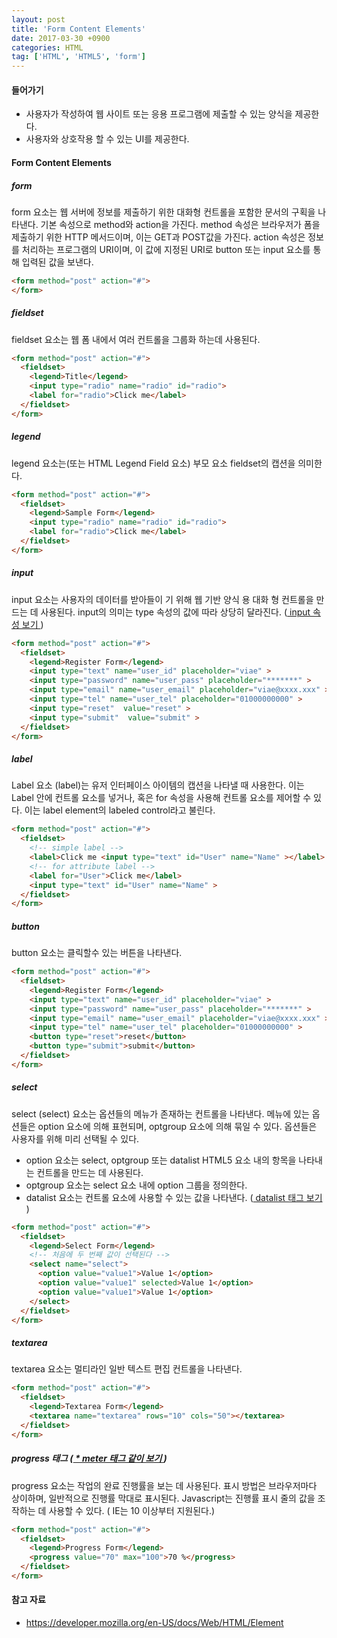 ```yaml
---
layout: post
title: 'Form Content Elements'
date: 2017-03-30 +0900
categories: HTML
tag: ['HTML', 'HTML5', 'form']
---
```


#### 들어가기

- 사용자가 작성하여 웹 사이트 또는 응용 프로그램에 제출할 수 있는 양식을 제공한다.
- 사용자와 상호작용 할 수 있는 UI를 제공한다.
	
#### Form Content Elements

##### form

form 요소는 웹 서버에 정보를 제출하기 위한 대화형 컨트롤을 포함한 문서의 구획을 나타낸다. 기본 속성으로 method와 action을 가진다. method 속성은 브라우저가 폼을 제출하기 위한 HTTP 메서드이며, 이는 GET과 POST값을 가진다. action 속성은 정보를 처리하는 프로그램의 URI이며, 이 값에 지정된 URI로 button 또는 input 요소를 통해 입력된 값을 보낸다.

```html
<form method="post" action="#">
</form>
```

##### fieldset

fieldset 요소는 웹 폼 내에서 여러 컨트롤을 그룹화 하는데 사용된다. 

```html
<form method="post" action="#">
  <fieldset>
    <legend>Title</legend>
    <input type="radio" name="radio" id="radio">
    <label for="radio">Click me</label>
  </fieldset>
</form>
```

##### legend

legend 요소는(또는 HTML Legend Field 요소) 부모 요소 fieldset의 캡션을 의미한다.

```html
<form method="post" action="#">
  <fieldset>
    <legend>Sample Form</legend>
    <input type="radio" name="radio" id="radio">
    <label for="radio">Click me</label>
  </fieldset>
</form>
```

##### input

input 요소는 사용자의 데이터를 받아들이 기 위해 웹 기반 양식 용 대화 형 컨트롤을 만드는 데 사용된다. input의 의미는 type 속성의 값에 따라 상당히 달라진다. ([ input 속성 보기 ](https://developer.mozilla.org/ko/docs/Web/HTML/Element/input))

```html
<form method="post" action="#">
  <fieldset>
    <legend>Register Form</legend>
    <input type="text" name="user_id" placeholder="viae" >
    <input type="password" name="user_pass" placeholder="*******" >
    <input type="email" name="user_email" placeholder="viae@xxxx.xxx" >
    <input type="tel" name="user_tel" placeholder="01000000000" >
    <input type="reset"  value="reset" >
    <input type="submit"  value="submit" >
  </fieldset>
</form>
```

##### label

Label 요소 (label)는 유저 인터페이스 아이템의 캡션을 나타낼 때 사용한다. 이는 Label 안에 컨트롤 요소를 넣거나, 혹은 for 속성을 사용해 컨트롤 요소를 제어할 수 있다. 이는 label element의 labeled control라고 불린다.

```html
<form method="post" action="#">
  <fieldset>
    <!-- simple label -->
    <label>Click me <input type="text" id="User" name="Name" ></label>
    <!-- for attribute label -->
    <label for="User">Click me</label>
    <input type="text" id="User" name="Name" >
  </fieldset>
</form>
```

##### button

button 요소는 클릭할수 있는 버튼을 나타낸다.

```html
<form method="post" action="#">
  <fieldset>
    <legend>Register Form</legend>
    <input type="text" name="user_id" placeholder="viae" >
    <input type="password" name="user_pass" placeholder="*******" >
    <input type="email" name="user_email" placeholder="viae@xxxx.xxx" >
    <input type="tel" name="user_tel" placeholder="01000000000" >
    <button type="reset">reset</button>
    <button type="submit">submit</button>
  </fieldset>
</form>
```

##### select

select (select) 요소는 옵션들의 메뉴가 존재하는 컨트롤을 나타낸다. 메뉴에 있는 옵션들은 option 요소에 의해 표현되며, optgroup 요소에 의해 묶일 수 있다. 옵션들은 사용자를 위해 미리 선택될 수 있다.

- option 요소는 select, optgroup 또는 datalist HTML5 요소 내의 항목을 나타내는 컨트롤을 만드는 데 사용된다.
- optgroup 요소는 select 요소 내에 option 그룹을 정의한다.
- datalist 요소는 컨트롤 요소에 사용할 수 있는 값을 나타낸다. ([ datalist 태그 보기 ](https://developer.mozilla.org/ko/docs/Web/HTML/Element/datalist))

```html
<form method="post" action="#">
  <fieldset>
    <legend>Select Form</legend>
    <!-- 처음에 두 번째 값이 선택된다 -->
    <select name="select">
      <option value="value1">Value 1</option>
      <option value="value1" selected>Value 1</option>
      <option value="value1">Value 1</option>
    </select>
  </fieldset>
</form>
```

##### textarea

textarea 요소는 멀티라인 일반 텍스트 편집 컨트롤을 나타낸다.

```html
<form method="post" action="#">
  <fieldset>
    <legend>Textarea Form</legend>
    <textarea name="textarea" rows="10" cols="50"></textarea>
  </fieldset>
</form>
```

##### progress 태그 ([ * meter 태그 같이 보기 ](https://developer.mozilla.org/ko/docs/Web/HTML/Element/meter))

progress 요소는 작업의 완료 진행률을 보는 데 사용된다. 표시 방법은 브라우저마다 상이하며, 일반적으로 진행률 막대로 표시된다. Javascript는 진행률 표시 줄의 값을 조작하는 데 사용할 수 있다. ( IE는 10 이상부터 지원된다.)

```html
<form method="post" action="#">
  <fieldset>
    <legend>Progress Form</legend>
    <progress value="70" max="100">70 %</progress>
  </fieldset>
</form>
```

#### 참고 자료

- <https://developer.mozilla.org/en-US/docs/Web/HTML/Element>

